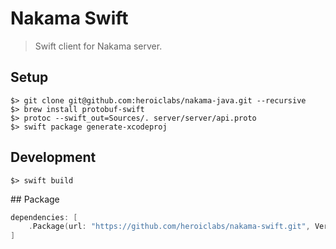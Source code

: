 Nakama Swift
============

> Swift client for Nakama server.

## Setup

```shell
$> git clone git@github.com:heroiclabs/nakama-java.git --recursive
$> brew install protobuf-swift
$> protoc --swift_out=Sources/. server/server/api.proto
$> swift package generate-xcodeproj
```

## Development

```shell
$> swift build
```

## Package

```swift
dependencies: [
    .Package(url: "https://github.com/heroiclabs/nakama-swift.git", Version(0,1,0))
]
```

